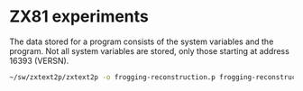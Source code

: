 # ZX81 experiments

The data stored for a program consists of the system variables and the program. Not all system variables are stored,
only those starting at address 16393 (VERSN).

```bash
~/sw/zxtext2p/zxtext2p -o frogging-reconstruction.p frogging-reconstruction.bas
```